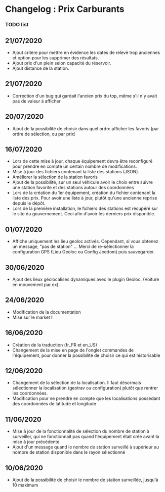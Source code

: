# Changelog : Prix Carburants

### TODO list

## 21/07/2020 
- Ajout critère pour mettre en évidence les dates de relevé trop anciennes et option pour les supprimer des résultats.
- Ajout prix d'un plein selon capacité du réservoir.
- Ajout distance de la station.

## 21/07/2020
- Correction d'un bug qui gardait l'ancien prix du top, même s'il n'y avait pas de valeur à afficher

## 20/07/2020
- Ajout de la possibilité de choisir dans quel ordre afficher les favoris (par ordre de sélection, ou par prix)

## 16/07/2020
- Lors de cette mise à jour, chaque équipement devra être reconfiguré pour prendre en compte un certain nombre de modifications.
- Mise à jour des fichiers contenant la liste des stations (JSON).
- Améliorer la sélection de la station favoris
- Ajout de la possibilité, sur un seul véhicule avoir le choix entre suivre une station favorite et des stations autour des coordonnées
- Lors de la création du 1er équipement, création du fichier contenant la liste des prix. Pour avoir une liste à jour, plutôt qu'une ancienne reprise depuis le dépôt.
- Lors de la première installation, le fichiers des stations est récupéré sur le site du gouvernement. Ceci afin d'avoir les derniers prix disponible.

## 01/07/2020
- Affiche uniquement les lieu geoloc activés.
Cependant, si vous obtenez un message, "pas de station" …
Merci de re-sélectionner la configuration GPS (Lieu Geoloc ou Config Jeedom) puis sauvegarder.

## 30/06/2020
- Ajout des lieux géolocalisés dynamiques avec le plugin Geoloc. (Voiture en mouvement par ex).

## 24/06/2020
- Modification de la documentation
- Mise sur le market !

## 16/06/2020
- Création de la traduction (fr_FR et en_US)
- Changement de la mise en page de l'onglet commandes de l'équipement, pour donner la possibilité de choisir ce qui est historisable

## 12/06/2020
- Changement de la sélection de la localisation. Il faut désormais sélectionner la localisation (geotrav ou configuration) plutôt que rentrer les coordonnées.
- Modification pour ne prendre en compte que les localisations possédant des coordonnées de latitude et longitude

## 11/06/2020
- Mise à jour de la fonctionnalité de sélection du nombre de station à surveiller, qui ne fonctionnait pas quand l'équipement était créé avant la mise à jour précédente
- Ajout d'un message quand le nombre de station surveillé à supérieur au nombre de station disponible dans le rayon sélectionné

## 10/06/2020
- Ajout de la possibilité de choisir le nombre de station surveillée, jusqu'à 10 maximum
